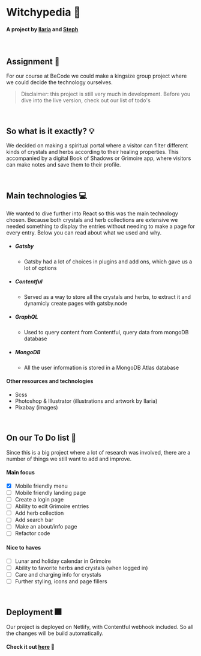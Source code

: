 # Witchypedia :crystal_ball:

#### A project by [Ilaria](https://github.com/ilaria-orlando) and [Steph](https://github.com/Steeeeeph)

<br>

## Assignment :page_with_curl:

For our course at BeCode we could make a kingsize group project where we could decide the technology
ourselves. 

> Disclaimer: this project is still very much in development. Before you dive into the live version, check out our list of todo's

<br>

## So what is it exactly? :bulb:
We decided on making a spiritual portal where a visitor can filter different kinds of crystals and herbs according to their healing properties. This accompanied by a digital Book of Shadows or Grimoire app, where visitors can make notes and save them to their profile.

<br>

## Main technologies :computer:
We wanted to dive further into React so this was the main technology chosen. Because both crystals and herb collections are extensive we needed something to display the entries without needing to make a page for every entry.
Below you can read about what we used and why.

   
- ##### Gatsby
    - Gatsby had a lot of choices in plugins and add ons, which gave us a lot of options
- ##### Contentful
    - Served as a way to store all the crystals and herbs, to extract it and dynamicly create pages with gatsby.node
- ##### GraphQL
    - Used to query content from Contentful, query data from mongoDB database
- ##### MongoDB
    - All the user information is stored in a MongoDB Atlas database
    
#### Other resources and technologies

- Scss
- Photoshop & Illustrator (illustrations and artwork by Ilaria)
- Pixabay (images)

<br>

## On our To Do list :construction:
Since this is a big project where a lot of research was involved, there are a number of things we still want to add and improve.

#### Main focus
- [x] Mobile friendly menu 
- [ ] Mobile friendly landing page
- [ ] Create a login page
- [ ] Ability to edit Grimoire entries
- [ ] Add herb collection
- [ ] Add search bar
- [ ] Make an about/info page
- [ ] Refactor code

#### Nice to haves
- [ ] Lunar and holiday calendar in Grimoire
- [ ] Ability to favorite herbs and crystals (when logged in)
- [ ] Care and charging info for crystals
- [ ] Further styling, icons and page fillers

<br>

## Deployment :fireworks:
Our project is deployed on Netlify, with Contentful webhook included. So all the changes will be build automatically.

#### Check it out [here](https://witchypedia.netlify.app/)  :star2:
    

    
         